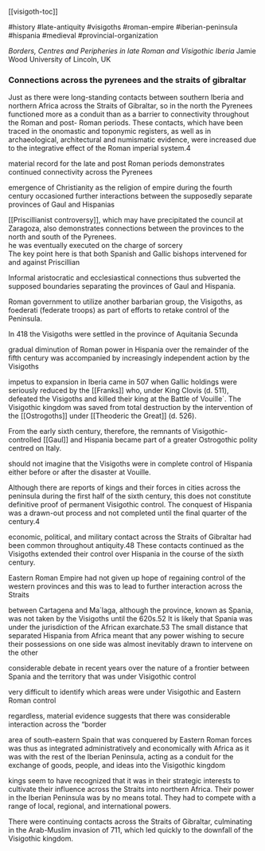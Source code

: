 [[visigoth-toc]]

#history #late-antiquity #visigoths #roman-empire #iberian-peninsula #hispania #medieval #provincial-organization   

*Borders, Centres and Peripheries in late Roman and Visigothic Iberia*
Jamie Wood University of Lincoln, UK  

### Connections across the pyrenees and the straits of gibraltar

Just as there were long-standing contacts between southern Iberia and northern Africa across the Straits of Gibraltar, so in the north the Pyrenees functioned more as a conduit than as a barrier to connectivity throughout the Roman and post- Roman periods. These contacts, which have been traced in the onomastic and toponymic registers, as well as in archaeological, architectural and numismatic evidence, were increased due to the integrative effect of the Roman imperial system.4  

material record for the late and post Roman periods demonstrates continued connectivity across the Pyrenees  

emergence of Christianity as the religion of empire during the fourth century occasioned further interactions between the supposedly separate provinces of Gaul and Hispanias  

[[Priscillianist controversy]], which may have precipitated the council at Zaragoza, also demonstrates connections between the provinces to the north and south of the Pyrenees.  
he was eventually executed on the charge of sorcery  
The key point here is that both Spanish and Gallic bishops intervened for and against Priscillian  

Informal aristocratic and ecclesiastical connections thus subverted the supposed boundaries separating the provinces of Gaul and Hispania.  

Roman government to utilize another barbarian group, the Visigoths, as foederati (federate troops) as part of efforts to retake control of the Peninsula.  

In 418 the Visigoths were settled in the province of Aquitania Secunda

gradual diminution of Roman power in Hispania over the remainder of the fifth century was accompanied by increasingly independent action by the Visigoths  


impetus to expansion in Iberia came in 507 when Gallic holdings were seriously reduced by the [[Franks]] who, under King Clovis (d. 511), defeated the Visigoths and killed their king at the Battle of Vouille´. The Visigothic kingdom was saved from total destruction by the intervention of the [[Ostrogoths]] under [[Theoderic the Great]] (d. 526).  

From the early sixth century, therefore, the remnants of Visigothic-controlled [[Gaul]] and Hispania became part of a greater Ostrogothic polity centred on Italy.  

should not imagine that the Visigoths were in complete control of Hispania
either before or after the disaster at Vouille.   

Although there are reports of kings and their forces in cities across the peninsula during the first half of the sixth century, this does not constitute definitive proof of permanent Visigothic control. The conquest of Hispania was a drawn-out process and not completed until the final quarter of the century.4  

economic, political, and military contact across the Straits of Gibraltar had been common throughout antiquity.48 These contacts continued as the Visigoths extended their control over Hispania in the course of the sixth century.  

Eastern Roman Empire had not given up hope of regaining control of the
western provinces and this was to lead to further interaction across the Straits  

between Cartagena and Ma´laga, although the province, known as Spania, was not taken by the Visigoths until the 620s.52 It is likely that Spania was under the jurisdiction of the African exarchate.53 The small distance that separated Hispania from Africa meant that any power wishing to secure their possessions on one side was almost inevitably drawn to intervene on the other   

considerable debate in recent years over the nature of a frontier
between Spania and the territory that was under Visigothic control  

very difficult to identify which areas were under Visigothic and Eastern Roman control  

regardless, material evidence suggests that there was considerable interaction across the “border  

area of south-eastern Spain that was conquered by Eastern Roman forces was thus as integrated administratively and economically with Africa as it was with the rest of the Iberian Peninsula, acting as a conduit for the exchange of goods, people, and ideas into the Visigothic kingdom  

kings seem to have recognized that it was in their strategic interests to cultivate their influence across the Straits into northern Africa. Their power in the Iberian Peninsula was by no means total. They had to compete with a range of local, regional, and international powers.   

There were continuing contacts across the Straits of Gibraltar, culminating in the Arab-Muslim invasion of 711, which led quickly to the downfall of the Visigothic kingdom.  

















